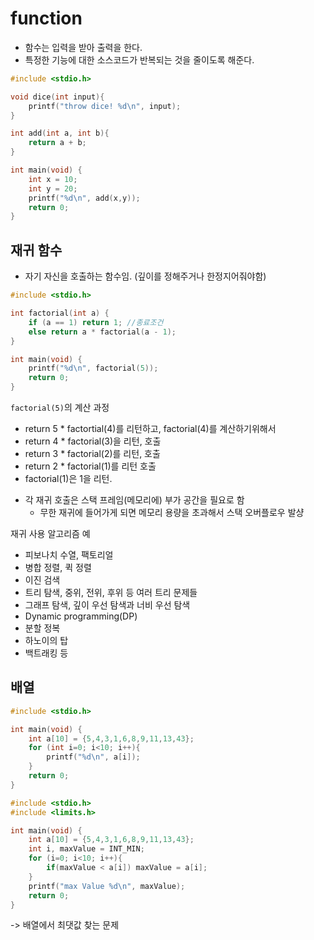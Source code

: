 # function

- 함수는 입력을 받아 출력을 한다.
- 특정한 기능에 대한 소스코드가 반복되는 것을 줄이도록 해준다.

```c
#include <stdio.h>

void dice(int input){
    printf("throw dice! %d\n", input);
}

int add(int a, int b){
    return a + b;
}

int main(void) {
    int x = 10;
    int y = 20;
    printf("%d\n", add(x,y));
    return 0;
}

```

## 재귀 함수
- 자기 자신을 호출하는 함수임. (깊이를 정해주거나 한정지어줘야함)

```c
#include <stdio.h>

int factorial(int a) {
    if (a == 1) return 1; //종료조건
    else return a * factorial(a - 1);
}

int main(void) {
    printf("%d\n", factorial(5));
    return 0;
}

```

`factorial(5)`의 계산 과정
- return 5 * factortial(4)를 리턴하고, factorial(4)를 계산하기위해서
- return 4 * factorial(3)을 리턴, 호출
- return 3 * factorial(2)를 리턴, 호출
- return 2 * factorial(1)를 리턴 호출
- factorial(1)은 1을 리턴.

* 각 재귀 호출은 스택 프레임(메모리에) 부가 공간을 필요로 함
    - 무한 재귀에 들어가게 되면 메모리 용량을 초과해서 스택 오버플로우 발샹

재귀 사용 알고리즘 예
- 피보나치 수열, 팩토리얼
- 병합 정렬, 퀵 정렬
- 이진 검색
- 트리 탐색, 중위, 전위, 후위 등 여러 트리 문제들
- 그래프 탐색, 깊이 우선 탐색과 너비 우선 탐색
- Dynamic programming(DP)
- 분할 정복
- 하노이의 탑
- 백트래킹 등

## 배열

```c
#include <stdio.h>

int main(void) {
    int a[10] = {5,4,3,1,6,8,9,11,13,43};
    for (int i=0; i<10; i++){
        printf("%d\n", a[i]);
    }
    return 0;
}

```

```c
#include <stdio.h>
#include <limits.h>

int main(void) {
    int a[10] = {5,4,3,1,6,8,9,11,13,43};
    int i, maxValue = INT_MIN;
    for (i=0; i<10; i++){
        if(maxValue < a[i]) maxValue = a[i];
    }
    printf("max Value %d\n", maxValue);
    return 0;
}

```
-> 배열에서 최댓값 찾는 문제
